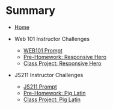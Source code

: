 # Summary

* [Home](home.md)

* Web 101 Instructor Challenges  
  * [WEB101 Prompt](challenges/WEB101Prompt.md)
  * [Pre-Homework: Responsive Hero](challenges/responsiveHeroPrep.md)
  * [Class Project: Responsive Hero](challenges/responsiveHeroProject.md)

* JS211 Instructor Challenges  
  * [JS211 Prompt](challenges/JS211Prompt.md)
  * [Pre-Homework: Pig Latin](challenges/pigLatinPrep.md)
  * [Class Project: Pig Latin](challenges/pigLatinProject.md)
